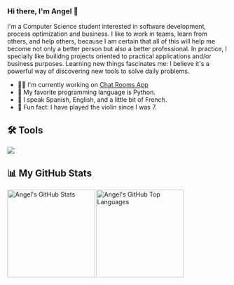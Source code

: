 ### Hi there, I'm Angel 👋

I'm a Computer Science student interested in software development, process optimization and business. I like to work in teams, learn from others, and help others, because I am certain that all of this will help me become not only a better person but also a better professional. In practice, I specially like builidng projects oriented to practical applications and/or business purposes. Learning new things fascinates me: I believe it's a powerful way of discovering new tools to solve daily problems.

- 👨‍💻 I'm currently working on [Chat Rooms App](https://github.com/angelmtzr/chat-rooms-app)
- 🐍 My favorite programming language is Python.
- 💬 I speak Spanish, English, and a little bit of French.
- 🎻 Fun fact: I have played the violin since I was 7.

## 🛠 Tools

<p align="left">
    <img src="https://skillicons.dev/icons?i=html,css,sass,bootstrap,tailwind,js,ts,jquery,nodejs,express,postman,mongodb,vite,react,svelte,vue,heroku,docker,git,github,py,java,c,cpp,swift,unity,cs,idea,visualstudio,vscode,replit,androidstudio,kotlin,firebase,figma,latex,md&theme=light" />
</p>

## 📊 My GitHub Stats
<section>
  <img src="https://github-readme-stats-1-alpha.vercel.app/api?username=angelmtzr&show_icons=true&theme=dracula&count_private=true&hide_border=true" align="left" alt="Angel's GitHub Stats" height="200px" />
</section>

<section>
  <img src="https://github-readme-stats-1-alpha.vercel.app/api/top-langs/?username=angelmtzr&layout=compact&theme=dracula&hide=shaderlab,glsl,hlsl,jupyter%20notebook&hide_border=true" align="left" alt="Angel's GitHub Top Languages" height="200px"/>
</section>

